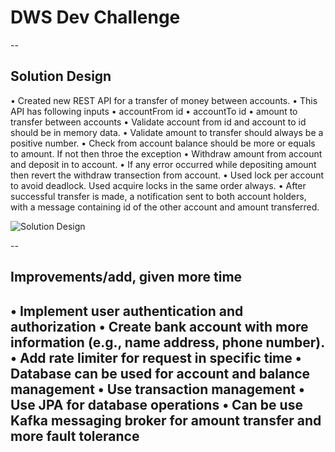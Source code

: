 # DWS Dev Challenge

--

## Solution Design

•	Created new REST API for a transfer of money between accounts. 
•	This API has following inputs
•	accountFrom id
•	accountTo id
•	amount to transfer between accounts
•	Validate account from id and account to id should be in memory data.
•	Validate amount to transfer should always be a positive number.
•	Check from account balance should be more or equals to amount. If not then throe the exception
•	Withdraw amount from account and deposit in to account.
•	If any error occurred while depositing amount then revert the withdraw transection from account.
•	Used lock per account to avoid deadlock. Used acquire locks in the same order always.
•	After successful transfer is made, a notification sent to both account holders, with a message containing id of the other account and amount transferred.

![Solution Design](https://github.com/sidheshwar-kumbhar/java-spring-boot-challenge/main/amount-tranfer.jpg?raw=true)

--

## Improvements/add, given more time
•	Implement user authentication and authorization
•	Create bank account with more information (e.g., name address, phone number).
•	Add rate limiter for request in specific time
•	Database can be used for account and balance management
•	Use transaction management
•	Use JPA for database operations
•	Can be use Kafka messaging broker for amount transfer and more fault tolerance
--
